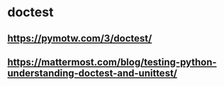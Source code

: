 # doctest
## https://pymotw.com/3/doctest/
## https://mattermost.com/blog/testing-python-understanding-doctest-and-unittest/